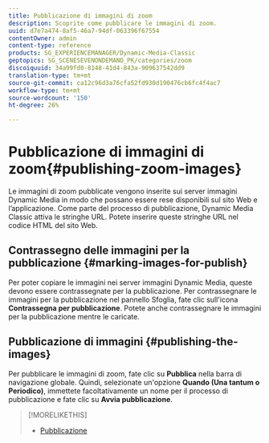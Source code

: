 ```yaml
---
title: Pubblicazione di immagini di zoom
description: Scoprite come pubblicare le immagini di zoom.
uuid: d7e7a474-8af5-46a7-94df-063396f67554
contentOwner: admin
content-type: reference
products: SG_EXPERIENCEMANAGER/Dynamic-Media-Classic
geptopics: SG_SCENESEVENONDEMAND_PK/categories/zoom
discoiquuid: 34a99fd0-8148-41d4-843a-909637542dd9
translation-type: tm+mt
source-git-commit: ca12c96d3a76cfa52fd930d190476cb6fc4f4ac7
workflow-type: tm+mt
source-wordcount: '150'
ht-degree: 26%

---
```



# Pubblicazione di immagini di zoom{#publishing-zoom-images}

Le immagini di zoom pubblicate vengono inserite sui server immagini Dynamic Media in modo che possano essere rese disponibili sul sito Web e l’applicazione. Come parte del processo di pubblicazione, Dynamic Media Classic attiva le stringhe URL. Potete inserire queste stringhe URL nel codice HTML del sito Web.

## Contrassegno delle immagini per la pubblicazione {#marking-images-for-publish}

Per poter copiare le immagini nei server immagini Dynamic Media, queste devono essere contrassegnate per la pubblicazione. Per contrassegnare le immagini per la pubblicazione nel pannello Sfoglia, fate clic sull&#39;icona **Contrassegna per pubblicazione**. Potete anche contrassegnare le immagini per la pubblicazione mentre le caricate. 

## Pubblicazione di immagini  {#publishing-the-images}

Per pubblicare le immagini di zoom, fate clic su **Pubblica** nella barra di navigazione globale. Quindi, selezionate un&#39;opzione **Quando (Una tantum o Periodico)**, immettete facoltativamente un nome per il processo di pubblicazione e fate clic su **Avvia pubblicazione**.

>[!MORELIKETHIS]
>
>* [Pubblicazione](publishing-files.md#publishing_files)

